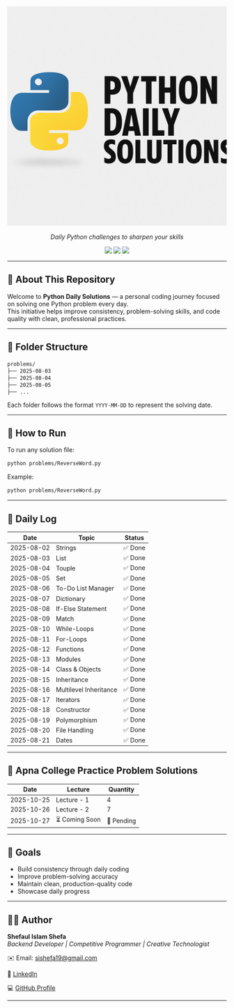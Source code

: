 <p align="center">
  <img src="assets/banner.png" alt="Python Daily Solutions">
</p>

<p align="center"><i>Daily Python challenges to sharpen your skills</i></p>

<p align="center">
  <img src="https://img.shields.io/badge/Python-3.10-blue?logo=python">
  <img src="https://img.shields.io/badge/Daily%20Commit-Active-brightgreen">
  <img src="https://img.shields.io/badge/Made%20with-%E2%9D%A4%EF%B8%8F%20by%20Shefaul-blue">
</p>

---

## 🧠 About This Repository

Welcome to **Python Daily Solutions** — a personal coding journey focused on solving one Python problem every day.  
This initiative helps improve consistency, problem-solving skills, and code quality with clean, professional practices.

---

## 📁 Folder Structure

```
problems/
├── 2025-08-03
├── 2025-08-04
├── 2025-08-05
├── ...
```

Each folder follows the format `YYYY-MM-DD` to represent the solving date.

---

## 🚀 How to Run

To run any solution file:

```bash
python problems/ReverseWord.py
```

Example:

```bash
python problems/ReverseWord.py
```

---

## 📅 Daily Log

| Date       | Topic                  | Status     |
|------------|------------------------|------------|
| 2025-08-02 | Strings                | ✅ Done    |
| 2025-08-03 | List                   | ✅ Done    |
| 2025-08-04 | Touple                 | ✅ Done    |
| 2025-08-05 | Set                    | ✅ Done    |
| 2025-08-06 | To-Do List Manager     | ✅ Done    |
| 2025-08-07 | Dictionary             | ✅ Done    |
| 2025-08-08 | If-Else Statement      | ✅ Done    |
| 2025-08-09 | Match                  | ✅ Done    |
| 2025-08-10 | While-Loops            | ✅ Done    |
| 2025-08-11 | For-Loops              | ✅ Done    |
| 2025-08-12 | Functions               | ✅ Done    |
| 2025-08-13 | Modules               | ✅ Done    |
| 2025-08-14 | Class & Objects            | ✅ Done    |
| 2025-08-15 | Inheritance            | ✅ Done    |
| 2025-08-16 | Multilevel Inheritance  | ✅ Done    |
| 2025-08-17 | Iterators            | ✅ Done    |
| 2025-08-18 | Constructor            | ✅ Done    |
| 2025-08-19 | Polymorphism            | ✅ Done    |
| 2025-08-20 | File Handling            | ✅ Done    |
| 2025-08-21 | Dates             | ✅ Done    |

---
## 📅 Apna College Practice Problem Solutions

| Date       | Lecture                  | Quantity     |
|------------|------------------------|------------|
| 2025-10-25 | Lecture - 1    | 4    |
| 2025-10-26 | Lecture - 2    | 7    |
| 2025-10-27 | ⏳ Coming Soon         | 🔄 Pending |

---
## 🎯 Goals

- Build consistency through daily coding  
- Improve problem-solving accuracy  
- Maintain clean, production-quality code  
- Showcase daily progress

---

## 🙋‍♂️ Author

**Shefaul Islam Shefa**  
_Backend Developer | Competitive Programmer | Creative Technologist_

✉️ Email: [sishefa19@gmail.com](mailto:sishefa19@gmail.com)

🔗 [LinkedIn](https://www.linkedin.com/in/sishefa19/)

💻 [GitHub Profile](https://github.com/shefa19)

---
